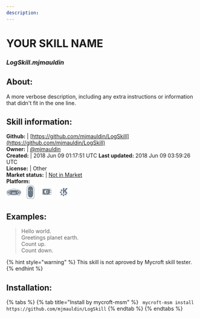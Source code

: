 ```yaml
--- 
description: 
---
```


# YOUR SKILL NAME  
### _LogSkill.mjmauldin_  
## About:  
A more verbose description, including any extra instructions or
information that didn't fit in the one line.

## Skill information:  
**Github:** | [https://github.com/mjmauldin/LogSkill](https://github.com/mjmauldin/LogSkill)  
**Owner:** | [@mjmauldin](https://github.com/mjmauldin)  
**Created:** | 2018 Jun 09 01:17:51 UTC  **Last updated:** 2018 Jun 09 03:59:26 UTC  
**License:** | Other  
**Market status:** | [Not in Market](https://market.mycroft.ai/skill/)  
**Platform:**  
 ![](../.gitbook/assets/mark-1-icon.png)  ![](../.gitbook/assets/mark-2-icon.png)  ![](../.gitbook/assets/picroft-icon.png)  ![](../.gitbook/assets/kde.png)   
## Examples:  
> Hello world.  
> Greetings planet earth.  
> Count up.  
> Count down.  
  
{% hint style="warning" %}
This skill is not aproved by Mycroft skill tester.
{% endhint %}
    
## Installation:  
{% tabs %}
{% tab title="Install by mycroft-msm" %}
``` mycroft-msm install https://github.com/mjmauldin/LogSkill```
{% endtab %}
  {% endtabs %}
  